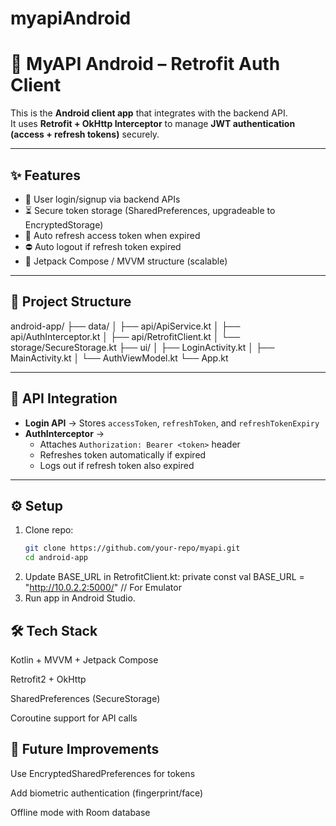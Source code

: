 # myapiAndroid

# 📱 MyAPI Android – Retrofit Auth Client

This is the **Android client app** that integrates with the backend API.  
It uses **Retrofit + OkHttp Interceptor** to manage **JWT authentication (access + refresh tokens)** securely.

---

## ✨ Features
- 🔑 User login/signup via backend APIs
- ⏳ Secure token storage (SharedPreferences, upgradeable to EncryptedStorage)
- 🔄 Auto refresh access token when expired
- ⛔ Auto logout if refresh token expired
- 📱 Jetpack Compose / MVVM structure (scalable)

---

## 📂 Project Structure
android-app/
├── data/
│ ├── api/ApiService.kt
│ ├── api/AuthInterceptor.kt
│ ├── api/RetrofitClient.kt
│ └── storage/SecureStorage.kt
├── ui/
│ ├── LoginActivity.kt
│ ├── MainActivity.kt
│ └── AuthViewModel.kt
└── App.kt


---

## 🔗 API Integration
- **Login API** → Stores `accessToken`, `refreshToken`, and `refreshTokenExpiry`
- **AuthInterceptor** → 
  - Attaches `Authorization: Bearer <token>` header
  - Refreshes token automatically if expired
  - Logs out if refresh token also expired

---

## ⚙️ Setup
1. Clone repo:
   ```bash
   git clone https://github.com/your-repo/myapi.git
   cd android-app
2. Update BASE_URL in RetrofitClient.kt:
private const val BASE_URL = "http://10.0.2.2:5000/" // For Emulator
3. Run app in Android Studio.

## 🛠 Tech Stack

Kotlin + MVVM + Jetpack Compose

Retrofit2 + OkHttp

SharedPreferences (SecureStorage)

Coroutine support for API calls

## 🚀 Future Improvements

Use EncryptedSharedPreferences for tokens

Add biometric authentication (fingerprint/face)

Offline mode with Room database
